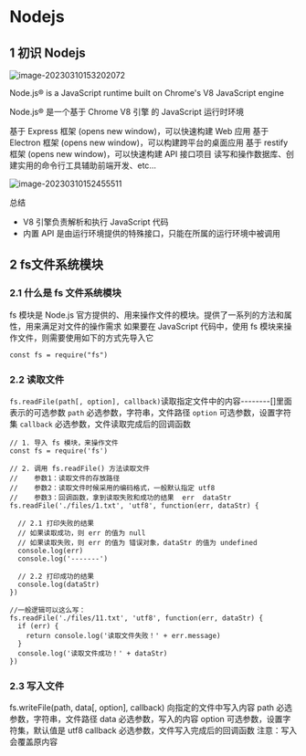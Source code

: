 # Nodejs

## 1 初识 Nodejs

![image-20230310153202072](https://jiangteddy.oss-cn-shanghai.aliyuncs.com/img2/202303101532116.png)

Node.js® is a JavaScript runtime built on Chrome's V8 JavaScript engine

Node.js® 是一个基于 Chrome V8 引擎 的 JavaScript 运行时环境

基于 Express 框架 (opens new window)，可以快速构建 Web 应用
基于 Electron 框架 (opens new window)，可以构建跨平台的桌面应用
基于 restify 框架 (opens new window)，可以快速构建 API 接口项目
读写和操作数据库、创建实用的命令行工具辅助前端开发、etc…

![image-20230310152455511](https://jiangteddy.oss-cn-shanghai.aliyuncs.com/img2/202303101525674.png)

总结

- V8 引擎负责解析和执行 JavaScript 代码
- 内置 API 是由运行环境提供的特殊接口，只能在所属的运行环境中被调用

## 2 fs文件系统模块

### 2.1 什么是 fs 文件系统模块

fs 模块是 Node.js 官方提供的、用来操作文件的模块。提供了一系列的方法和属性，用来满足对文件的操作需求
如果要在 JavaScript 代码中，使用 fs 模块来操作文件，则需要使用如下的方式先导入它

```
const fs = require("fs")
```



### 2.2 读取文件

`fs.readFile(path[, option], callback)`读取指定文件中的内容--------[]里面表示的可选参数
`path` 必选参数，字符串，文件路径
`option` 可选参数，设置字符集
`callback` 必选参数，文件读取完成后的回调函数

```
// 1. 导入 fs 模块，来操作文件
const fs = require('fs')

// 2. 调用 fs.readFile() 方法读取文件
//    参数1：读取文件的存放路径
//    参数2：读取文件时候采用的编码格式，一般默认指定 utf8
//    参数3：回调函数，拿到读取失败和成功的结果  err  dataStr
fs.readFile('./files/1.txt', 'utf8', function(err, dataStr) {
  
  // 2.1 打印失败的结果
  // 如果读取成功，则 err 的值为 null
  // 如果读取失败，则 err 的值为 错误对象，dataStr 的值为 undefined
  console.log(err)
  console.log('-------')
  
  // 2.2 打印成功的结果
  console.log(dataStr)
})

//一般逻辑可以这么写：
fs.readFile('./files/11.txt', 'utf8', function(err, dataStr) {
  if (err) {
    return console.log('读取文件失败！' + err.message)
  }
  console.log('读取文件成功！' + dataStr)
})

```



### 2.3 写入文件

fs.writeFile(path, data[, option], callback) 向指定的文件中写入内容
path 必选参数，字符串，文件路径
data 必选参数，写入的内容
option 可选参数，设置字符集，默认值是 utf8
callback 必选参数，文件写入完成后的回调函数
注意：写入会覆盖原内容

















